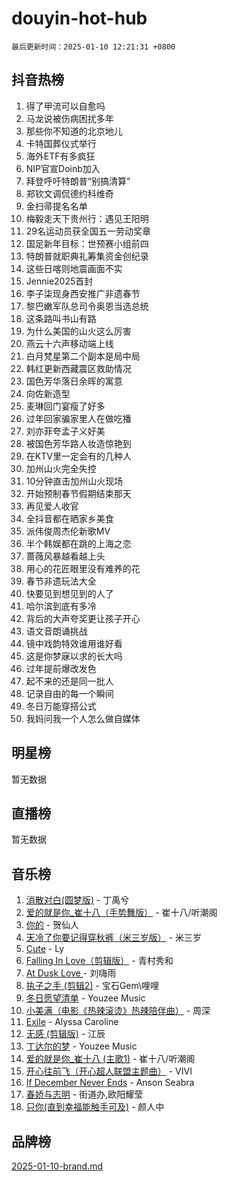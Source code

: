 # douyin-hot-hub

`最后更新时间：2025-01-10 12:21:31 +0800`

## 抖音热榜

1. 得了甲流可以自愈吗
1. 马龙说被伤病困扰多年
1. 那些你不知道的北京地儿
1. 卡特国葬仪式举行
1. 海外ETF有多疯狂
1. NIP官宣Doinb加入
1. 拜登呼吁特朗普“别搞清算”
1. 郑钦文调侃德约科维奇
1. 金扫帚提名名单
1. 梅毅走天下贵州行：遇见王阳明
1. 29名运动员获全国五一劳动奖章
1. 国足新年目标：世预赛小组前四
1. 特朗普就职典礼筹集资金创纪录
1. 这些日喀则地震画面不实
1. Jennie2025首封
1. 李子柒现身西安推广非遗春节
1. 黎巴嫩军队总司令奥恩当选总统
1. 这条路叫书山有路
1. 为什么美国的山火这么厉害
1. 燕云十六声移动端上线
1. 白月梵星第二个副本是局中局
1. 韩红更新西藏震区救助情况
1. 国色芳华落日余晖的寓意
1. 向佐新造型
1. 麦琳回门宴瘦了好多
1. 过年回家骗家里人在做吃播
1. 刘亦菲夸孟子义好美
1. 被国色芳华路人妆造惊艳到
1. 在KTV里一定会有的几种人
1. 加州山火完全失控
1. 10分钟直击加州山火现场
1. 开始预制春节假期结束那天
1. 再见爱人收官
1. 全抖音都在晒家乡美食
1. 派伟俊周杰伦新歌MV
1. 半个韩娱都在跳的上海之恋
1. 蔷薇风暴越看越上头
1. 用心的花匠眼里没有难养的花
1. 春节非遗玩法大全
1. 快要见到想见到的人了
1. 哈尔滨到底有多冷
1. 背后的大声夸奖更让孩子开心
1. 语文音朗诵挑战
1. 镜中戏韵特效谁用谁好看
1. 这是你梦寐以求的长大吗
1. 过年提前爆改发色
1. 起不来的还是同一批人
1. 记录自由的每一个瞬间
1. 冬日万能穿搭公式
1. 我妈问我一个人怎么做自媒体

## 明星榜

暂无数据

## 直播榜

暂无数据

## 音乐榜

1. [消散对白(圆梦版)](https://sf5-hl-cdn-tos.douyinstatic.com/obj/tos-cn-ve-2774/og4jB5I5IizzoZVAAAzWgBMAsMDWoArfwBOiFs) - 丁禹兮
1. [爱的就是你_崔十八（手势舞版）](https://sf5-hl-cdn-tos.douyinstatic.com/obj/tos-cn-ve-2774/oApB2AigNyB4sTw7JhBOikMAf0oDJzMWBuIrgm) - 崔十八/听潮阁
1. [你的](https://sf5-hl-cdn-tos.douyinstatic.com/obj/tos-cn-ve-2774/oYuIeKf42jB7sEV6B2upMdpYAgfrQWj0FeRegh) - 贺仙人
1. [天冷了你要记得穿秋裤（米三岁版）](https://sf5-hl-cdn-tos.douyinstatic.com/obj/tos-cn-ve-2774/oQlIwVIDWiZ6BQilAorS7MA0AgCkQDvcZAdm1) - 米三岁
1. [Cute](https://sf5-hl-cdn-tos.douyinstatic.com/obj/tos-cn-ve-2774/o4IbIzHWKAAB4wsS5qMBRiiAlEBGTpQRNfFvuo) - Ly
1. [Falling In Love（剪辑版）](https://sf5-hl-cdn-tos.douyinstatic.com/obj/tos-cn-ve-2774/o8ajpA8zzgBPahbBIO8AcKGBLJezFCRd1wfP9f) - 青村秀和
1. [ At Dusk  Love ](https://sf5-hl-cdn-tos.douyinstatic.com/obj/tos-cn-ve-2774/o8CrpCf5CaYgI4ZrtQgMQAFEfuGqNnRSDQAPBc) - 刘嗨雨
1. [执子之手 (剪辑2)](https://sf5-hl-cdn-tos.douyinstatic.com/obj/tos-cn-ve-2774/oUoZLQjCc31XzqsBnBQUNgeKtYPBcgbFDwtfcu) - 宝石Gem\哩哩
1. [冬日愿望清单](https://sf5-hl-cdn-tos.douyinstatic.com/obj/tos-cn-ve-2774/oIIgUOeamCFCVAzxN6MFRLIBlLGpUqQxeeHrLE) - Youzee Music
1. [小美满（电影《热辣滚烫》热辣陪伴曲）](https://sf5-hl-cdn-tos.douyinstatic.com/obj/tos-cn-ve-2774/o0GAn2lSgfZIDUgtevCGDQYnFg4CwnrBaxbTZL) - 周深
1. [Exile](https://sf6-cdn-tos.douyinstatic.com/obj/tos-cn-ve-2774/oYj4gAQTknKE3WW0Je8KGmQ7z1cA4FefwtbufD) - Alyssa Caroline
1. [无感 (剪辑版)](https://sf5-hl-cdn-tos.douyinstatic.com/obj/tos-cn-ve-2774/o0eIsUzJBDlQaQFC5OFlgbMEZC1TFYBftOBn6p) - 江辰
1. [丁达尔的梦](https://sf5-hl-cdn-tos.douyinstatic.com/obj/tos-cn-ve-2774/oMU3WirUZBVQkAC9ccG5P2IQirziZM2RTInUY) - Youzee Music
1. [爱的就是你_崔十八 (主歌1)](https://sf5-hl-cdn-tos.douyinstatic.com/obj/tos-cn-ve-2774/oI5BO5DhFZ6UTcNCnZaOCBLtZ7WIMQGfgnXf5E) - 崔十八/听潮阁
1. [开心往前飞（开心超人联盟主题曲）](https://sf5-hl-cdn-tos.douyinstatic.com/obj/tos-cn-ve-2774/9d8fb7c82cf1421fb93a9fe925275e0a) - VIVI
1. [If December Never Ends](https://sf5-hl-cdn-tos.douyinstatic.com/obj/tos-cn-ve-2774/oY1IQMoTgCFIBg8RZifyqlBBt1UFgitTYmxeOS) - Anson Seabra
1. [春娇与志明](https://sf5-hl-cdn-tos.douyinstatic.com/obj/tos-cn-ve-2774/e530d8fceb7044b39707d7f9ff54add1) - 街道办,欧阳耀莹
1. [只你(直到幸福能触手可及)](https://sf5-hl-cdn-tos.douyinstatic.com/obj/tos-cn-ve-2774/o0lBkRDzFTeaVSUz3ZZSCBVtZ5DIMQGfgmEAuE) - 颜人中

## 品牌榜

[2025-01-10-brand.md](2025-01-10-brand.md)
